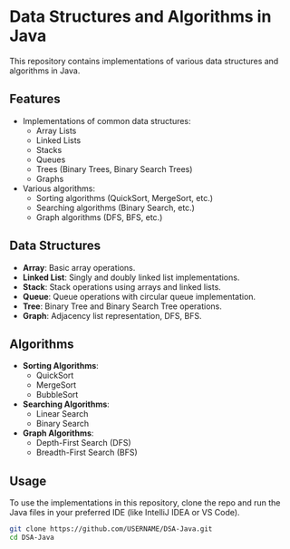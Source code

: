 # Data Structures and Algorithms in Java

This repository contains implementations of various data structures and algorithms in Java.


## Features

- Implementations of common data structures:
  - Array Lists
  - Linked Lists
  - Stacks
  - Queues
  - Trees (Binary Trees, Binary Search Trees)
  - Graphs
- Various algorithms:
  - Sorting algorithms (QuickSort, MergeSort, etc.)
  - Searching algorithms (Binary Search, etc.)
  - Graph algorithms (DFS, BFS, etc.)


## Data Structures

- **Array**: Basic array operations.
- **Linked List**: Singly and doubly linked list implementations.
- **Stack**: Stack operations using arrays and linked lists.
- **Queue**: Queue operations with circular queue implementation.
- **Tree**: Binary Tree and Binary Search Tree operations.
- **Graph**: Adjacency list representation, DFS, BFS.

## Algorithms

- **Sorting Algorithms**:
  - QuickSort
  - MergeSort
  - BubbleSort
- **Searching Algorithms**:
  - Linear Search
  - Binary Search
- **Graph Algorithms**:
  - Depth-First Search (DFS)
  - Breadth-First Search (BFS)

## Usage

To use the implementations in this repository, clone the repo and run the Java files in your preferred IDE (like IntelliJ IDEA or VS Code).

```bash
git clone https://github.com/USERNAME/DSA-Java.git
cd DSA-Java
